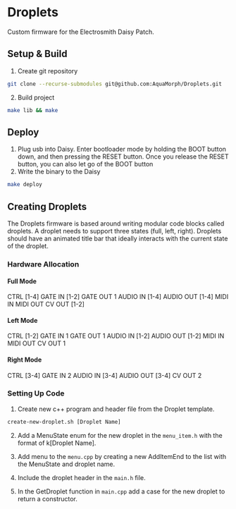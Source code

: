 # Droplets

Custom firmware for the Electrosmith Daisy Patch.

## Setup & Build
1. Create git repository
```sh
git clone --recurse-submodules git@github.com:AquaMorph/Droplets.git
```
2. Build project
```sh
make lib && make
```

## Deploy
1. Plug usb into Daisy. Enter bootloader mode by holding the BOOT button down, and then pressing the RESET button. Once you release the RESET button, you can also let go of the BOOT button
2. Write the binary to the Daisy
```sh
make deploy
```

## Creating Droplets

The Droplets firmware is based around writing modular code blocks called droplets. A droplet needs to support three states (full, left, right). Droplets should have an animated title bar that ideally interacts with the current state of the droplet.

### Hardware Allocation

#### Full Mode

CTRL [1-4]
GATE IN [1-2]
GATE OUT 1
AUDIO IN [1-4]
AUDIO OUT [1-4]
MIDI IN
MIDI OUT
CV OUT [1-2]

#### Left Mode

CTRL [1-2]
GATE IN 1
GATE OUT 1
AUDIO IN [1-2]
AUDIO OUT [1-2]
MIDI IN
MIDI OUT
CV OUT 1

#### Right Mode

CTRL [3-4]
GATE IN 2
AUDIO IN [3-4]
AUDIO OUT [3-4]
CV OUT 2

### Setting Up Code

1. Create new c++ program and header file from the Droplet template.

```sh
create-new-droplet.sh [Droplet Name]
```

2. Add a MenuState enum for the new droplet in the `menu_item.h` with the format of k[Droplet Name]. 

3. Add menu to the `menu.cpp` by creating a new AddItemEnd to the list with the MenuState and droplet name.

4. Include the droplet header in the `main.h` file.

5. In the GetDroplet function in `main.cpp` add a case for the new droplet to return a constructor.
